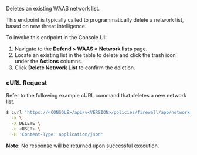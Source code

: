 Deletes an existing WAAS network list.

This endpoint is typically called to programmatically delete a network list, based on new threat intelligence.

To invoke this endpoint in the Console UI:

1. Navigate to the **Defend > WAAS > Network lists** page.
2. Locate an existing list in the table to delete and click the trash icon under the **Actions** columns.
3. Click **Delete Network List** to confirm the deletion.

### cURL Request

Refer to the following example cURL command that deletes a new network list.

```bash
$ curl 'https://<CONSOLE>/api/v<VERSION>/policies/firewall/app/network-list/{id}' \
  -k \
  -X DELETE \
  -u <USER> \
  -H 'Content-Type: application/json'
```

​**Note:** No response will be returned upon successful execution.

